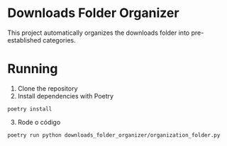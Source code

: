 # Downloads Folder Organizer

This project automatically organizes the downloads folder into pre-established categories.

# Running

1. Clone the repository
2. Install dependencies with Poetry
``` 
poetry install
```
3. Rode o código
```
poetry run python downloads_folder_organizer/organization_folder.py
```
